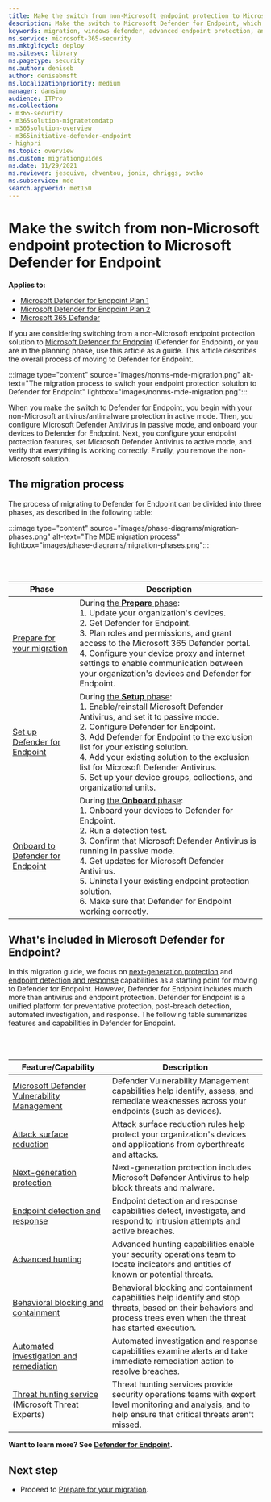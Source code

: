 ```yaml
---
title: Make the switch from non-Microsoft endpoint protection to Microsoft Defender for Endpoint
description: Make the switch to Microsoft Defender for Endpoint, which includes Microsoft Defender Antivirus for your endpoint protection solution.
keywords: migration, windows defender, advanced endpoint protection, antivirus, antimalware, passive mode, active mode
ms.service: microsoft-365-security
ms.mktglfcycl: deploy
ms.sitesec: library
ms.pagetype: security
ms.author: deniseb
author: denisebmsft
ms.localizationpriority: medium
manager: dansimp
audience: ITPro
ms.collection:
- m365-security
- m365solution-migratetomdatp
- m365solution-overview
- m365initiative-defender-endpoint
- highpri
ms.topic: overview
ms.custom: migrationguides
ms.date: 11/29/2021
ms.reviewer: jesquive, chventou, jonix, chriggs, owtho
ms.subservice: mde
search.appverid: met150
---
```


# Make the switch from non-Microsoft endpoint protection to Microsoft Defender for Endpoint

**Applies to:**
- [Microsoft Defender for Endpoint Plan 1](https://go.microsoft.com/fwlink/?linkid=2154037)
- [Microsoft Defender for Endpoint Plan 2](https://go.microsoft.com/fwlink/?linkid=2154037)
- [Microsoft 365 Defender](https://go.microsoft.com/fwlink/?linkid=2118804)


If you are considering switching from a non-Microsoft endpoint protection solution to [Microsoft Defender for Endpoint](microsoft-defender-endpoint.md) (Defender for Endpoint), or you are in the planning phase, use this article as a guide. This article describes the overall process of moving to Defender for Endpoint.

:::image type="content" source="images/nonms-mde-migration.png" alt-text="The migration process to switch your endpoint protection solution to Defender for Endpoint" lightbox="images/nonms-mde-migration.png":::

When you make the switch to Defender for Endpoint, you begin with your non-Microsoft antivirus/antimalware protection in active mode. Then, you configure Microsoft Defender Antivirus in passive mode, and onboard your devices to Defender for Endpoint. Next, you configure your endpoint protection features, set Microsoft Defender Antivirus to active mode, and verify that everything is working correctly. Finally, you remove the non-Microsoft solution.

## The migration process

The process of migrating to Defender for Endpoint can be divided into three phases, as described in the following table:

:::image type="content" source="images/phase-diagrams/migration-phases.png" alt-text="The MDE migration process" lightbox="images/phase-diagrams/migration-phases.png":::


<br/><br/>

|Phase|Description|
|--|--|
|[Prepare for your migration](switch-to-mde-phase-1.md)|During [the **Prepare** phase](switch-to-mde-phase-1.md): <br/>1. Update your organization's devices.<br/>2. Get Defender for Endpoint.<br/>3. Plan roles and permissions, and grant access to the Microsoft 365 Defender portal.<br/>4. Configure your device proxy and internet settings to enable communication between your organization's devices and Defender for Endpoint. |
|[Set up Defender for Endpoint](switch-to-mde-phase-2.md)|During [the **Setup** phase](switch-to-mde-phase-2.md): <br/>1. Enable/reinstall Microsoft Defender Antivirus, and set it to passive mode.<br/>2. Configure Defender for Endpoint.<br/>3. Add Defender for Endpoint to the exclusion list for your existing solution.<br/>4. Add your existing solution to the exclusion list for Microsoft Defender Antivirus.<br/>5. Set up your device groups, collections, and organizational units.|
|[Onboard to Defender for Endpoint](switch-to-mde-phase-3.md)|During [the **Onboard** phase](switch-to-mde-phase-3.md): <br/>1. Onboard your devices to Defender for Endpoint.<br/>2. Run a detection test.<br/>3. Confirm that Microsoft Defender Antivirus is running in passive mode.<br/>4. Get updates for Microsoft Defender Antivirus.<br/>5. Uninstall your existing endpoint protection solution.<br/>6. Make sure that Defender for Endpoint working correctly.|

## What's included in Microsoft Defender for Endpoint?

In this migration guide, we focus on [next-generation protection](microsoft-defender-antivirus-in-windows-10.md) and [endpoint detection and response](overview-endpoint-detection-response.md) capabilities as a starting point for moving to Defender for Endpoint. However, Defender for Endpoint includes much more than antivirus and endpoint protection. Defender for Endpoint is a unified platform for preventative protection, post-breach detection, automated investigation, and response. The following table summarizes features and capabilities in Defender for Endpoint.

<br/><br/>

|Feature/Capability|Description|
|---|---|
|[Microsoft Defender Vulnerability Management](next-gen-threat-and-vuln-mgt.md)|Defender Vulnerability Management capabilities help identify, assess, and remediate weaknesses across your endpoints (such as devices).|
|[Attack surface reduction](overview-attack-surface-reduction.md)|Attack surface reduction rules help protect your organization's devices and applications from cyberthreats and attacks.|
|[Next-generation protection](microsoft-defender-antivirus-in-windows-10.md)|Next-generation protection includes Microsoft Defender Antivirus to help block threats and malware.|
|[Endpoint detection and response](overview-endpoint-detection-response.md)|Endpoint detection and response capabilities detect, investigate, and respond to intrusion attempts and active breaches.|
|[Advanced hunting](advanced-hunting-overview.md)|Advanced hunting capabilities enable your security operations team to locate indicators and entities of known or potential threats.|
|[Behavioral blocking and containment](behavioral-blocking-containment.md)|Behavioral blocking and containment capabilities help identify and stop threats, based on their behaviors and process trees even when the threat has started execution.|
|[Automated investigation and remediation](automated-investigations.md)|Automated investigation and response capabilities examine alerts and take immediate remediation action to resolve breaches.|
|[Threat hunting service](microsoft-threat-experts.md) (Microsoft Threat Experts)|Threat hunting services provide security operations teams with expert level monitoring and analysis, and to help ensure that critical threats aren't missed.|

**Want to learn more? See [Defender for Endpoint](microsoft-defender-endpoint.md).**

## Next step

- Proceed to [Prepare for your migration](switch-to-mde-phase-1.md).
